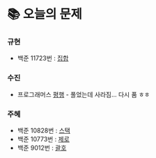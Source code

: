  # 📚 오늘의 문제
### 규현
- 백준 11723번 : [집합](https://www.acmicpc.net/problem/11723)
### 수진
- 프로그래머스 [평행](https://school.programmers.co.kr/learn/courses/30/lessons/120875?language=java) - 풀었는데 사라짐... 다시 품 ㅎㅎ
### 주혜
- 백준 10828번 : [스택](https://www.acmicpc.net/problem/10828)
- 백준 10773번 : [제로](https://www.acmicpc.net/problem/10773)
- 백준 9012번 : [괄호](https://www.acmicpc.net/problem/9012)
